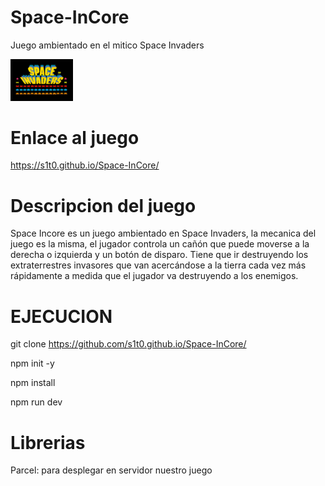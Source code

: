 # Space-InCore
Juego ambientado en el mitico Space Invaders

<img src="img/logo.jpg" width="100">



# Enlace al juego

https://s1t0.github.io/Space-InCore/

# Descripcion del juego
Space Incore es un juego ambientado en Space Invaders, la mecanica del juego es la misma, el jugador controla un cañón que puede moverse a la derecha o izquierda y un botón de disparo. Tiene que ir destruyendo los extraterrestres invasores  que van acercándose a la tierra cada vez más rápidamente a medida que el jugador va destruyendo a los enemigos.


# EJECUCION 

git clone https://github.com/s1t0.github.io/Space-InCore/

npm init -y

npm install

npm run dev

# Librerias
Parcel: para desplegar en servidor nuestro juego

